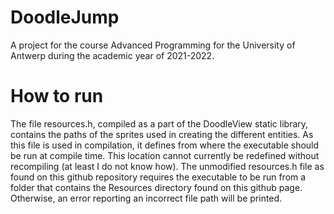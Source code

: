 # DoodleJump
A project for the course Advanced Programming for the University of Antwerp during the academic year of 2021-2022.

# How to run
The file resources.h, compiled as a part of the DoodleView static library, contains the paths of the sprites used in
creating the different entities. As this file is used in compilation, it defines from where the executable should be run
at compile time. This location cannot currently be redefined without recompiling (at least I do not know how).
The unmodified resources.h file as found on this github repository requires the executable to be run from a folder
that contains the Resources directory found on this github page. Otherwise, an error reporting an incorrect file path
will be printed.